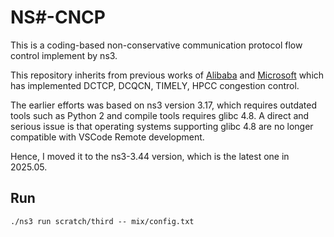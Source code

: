 # NS#-CNCP

This is a coding-based non-conservative communication protocol flow control implement by ns3.

This repository inherits from previous works of [Alibaba](https://github.com/alibaba-edu/High-Precision-Congestion-Control) and [Microsoft](https://github.com/bobzhuyb/ns3-rdma) which has implemented DCTCP, DCQCN, TIMELY, HPCC congestion control.

The earlier efforts was based on ns3 version 3.17, which requires outdated tools such as Python 2 and compile tools requires glibc 4.8. A direct and serious issue is that operating systems supporting glibc 4.8 are no longer compatible with VSCode Remote development.

Hence, I moved it to the ns3-3.44 version, which is the latest one in 2025.05.

## Run

```
./ns3 run scratch/third -- mix/config.txt
```
